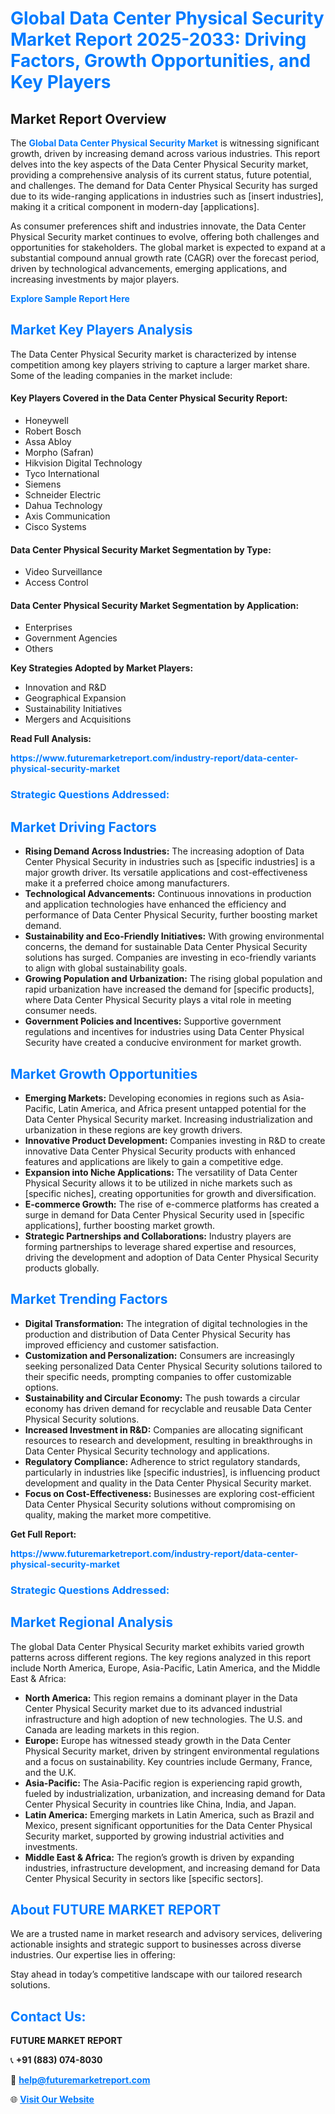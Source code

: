 <h1 style="color: #007BFF;">Global Data Center Physical Security Market Report 2025-2033: Driving Factors, Growth Opportunities, and Key Players</h1>

<section id="overview">
<h2>Market Report Overview</h2>
<p>The <a href="https://www.futuremarketreport.com/industry-report/data-center-physical-security-market" style="color: #007BFF; text-decoration: none;"><strong>Global Data Center Physical Security Market</strong></a> is witnessing significant growth, driven by increasing demand across various industries. This report delves into the key aspects of the Data Center Physical Security market, providing a comprehensive analysis of its current status, future potential, and challenges. The demand for Data Center Physical Security has surged due to its wide-ranging applications in industries such as [insert industries], making it a critical component in modern-day [applications].</p>
<p>As consumer preferences shift and industries innovate, the Data Center Physical Security market continues to evolve, offering both challenges and opportunities for stakeholders. The global market is expected to expand at a substantial compound annual growth rate (CAGR) over the forecast period, driven by technological advancements, emerging applications, and increasing investments by major players.</p>
</section>

<section id="overview">
<p><a href="https://www.futuremarketreport.com/request-sample/reportId=99441" style="color: #007BFF; text-decoration: none;"><strong>Explore Sample Report Here</strong></a></p>
</section>

<section id="key-players">
<h2 style="color: #007BFF;">Market Key Players Analysis</h2>
<p>The Data Center Physical Security market is characterized by intense competition among key players striving to capture a larger market share. Some of the leading companies in the market include:</p>
<h4>Key Players Covered in the Data Center Physical Security Report:</h4>
<ul><li>Honeywell</li><li>Robert Bosch</li><li>Assa Abloy</li><li>Morpho (Safran)</li><li>Hikvision Digital Technology</li><li>Tyco International</li><li>Siemens</li><li>Schneider Electric</li><li>Dahua Technology</li><li>Axis Communication</li><li>Cisco Systems</li></ul>
<h4>Data Center Physical Security Market Segmentation by Type:</h4>
<ul><li>Video Surveillance</li><li>Access Control</li></ul>

<h4>Data Center Physical Security Market Segmentation by Application:</h4>
<ul><li>Enterprises</li><li>Government Agencies</li><li>Others</li></ul>
<p><strong>Key Strategies Adopted by Market Players:</strong></p>
<ul>
<li>Innovation and R&D</li>
<li>Geographical Expansion</li>
<li>Sustainability Initiatives</li>
<li>Mergers and Acquisitions</li>
</ul>
</section>

<section>
<p><strong>Read Full Analysis: </strong></p><a href="https://www.futuremarketreport.com/industry-report/data-center-physical-security-market" style="color: #007BFF; text-decoration: none;"><strong>https://www.futuremarketreport.com/industry-report/data-center-physical-security-market</strong></a>
<h3 style="color: #007BFF;">Strategic Questions Addressed:</h3>
</section>

<section id="driving-factors">
<h2 style="color: #007BFF;">Market Driving Factors</h2>
<ul>
<li><strong>Rising Demand Across Industries:</strong> The increasing adoption of Data Center Physical Security in industries such as [specific industries] is a major growth driver. Its versatile applications and cost-effectiveness make it a preferred choice among manufacturers.</li>
<li><strong>Technological Advancements:</strong> Continuous innovations in production and application technologies have enhanced the efficiency and performance of Data Center Physical Security, further boosting market demand.</li>
<li><strong>Sustainability and Eco-Friendly Initiatives:</strong> With growing environmental concerns, the demand for sustainable Data Center Physical Security solutions has surged. Companies are investing in eco-friendly variants to align with global sustainability goals.</li>
<li><strong>Growing Population and Urbanization:</strong> The rising global population and rapid urbanization have increased the demand for [specific products], where Data Center Physical Security plays a vital role in meeting consumer needs.</li>
<li><strong>Government Policies and Incentives:</strong> Supportive government regulations and incentives for industries using Data Center Physical Security have created a conducive environment for market growth.</li>
</ul>
</section>

<section id="growth-opportunities">
<h2 style="color: #007BFF;">Market Growth Opportunities</h2>
<ul>
<li><strong>Emerging Markets:</strong> Developing economies in regions such as Asia-Pacific, Latin America, and Africa present untapped potential for the Data Center Physical Security market. Increasing industrialization and urbanization in these regions are key growth drivers.</li>
<li><strong>Innovative Product Development:</strong> Companies investing in R&D to create innovative Data Center Physical Security products with enhanced features and applications are likely to gain a competitive edge.</li>
<li><strong>Expansion into Niche Applications:</strong> The versatility of Data Center Physical Security allows it to be utilized in niche markets such as [specific niches], creating opportunities for growth and diversification.</li>
<li><strong>E-commerce Growth:</strong> The rise of e-commerce platforms has created a surge in demand for Data Center Physical Security used in [specific applications], further boosting market growth.</li>
<li><strong>Strategic Partnerships and Collaborations:</strong> Industry players are forming partnerships to leverage shared expertise and resources, driving the development and adoption of Data Center Physical Security products globally.</li>
</ul>
</section>

<section id="trending-factors">
<h2 style="color: #007BFF;">Market Trending Factors</h2>
<ul>
<li><strong>Digital Transformation:</strong> The integration of digital technologies in the production and distribution of Data Center Physical Security has improved efficiency and customer satisfaction.</li>
<li><strong>Customization and Personalization:</strong> Consumers are increasingly seeking personalized Data Center Physical Security solutions tailored to their specific needs, prompting companies to offer customizable options.</li>
<li><strong>Sustainability and Circular Economy:</strong> The push towards a circular economy has driven demand for recyclable and reusable Data Center Physical Security solutions.</li>
<li><strong>Increased Investment in R&D:</strong> Companies are allocating significant resources to research and development, resulting in breakthroughs in Data Center Physical Security technology and applications.</li>
<li><strong>Regulatory Compliance:</strong> Adherence to strict regulatory standards, particularly in industries like [specific industries], is influencing product development and quality in the Data Center Physical Security market.</li>
<li><strong>Focus on Cost-Effectiveness:</strong> Businesses are exploring cost-efficient Data Center Physical Security solutions without compromising on quality, making the market more competitive.</li>
</ul>
</section>

<section>
<p><strong>Get Full Report: </strong></p><a href="https://www.futuremarketreport.com/industry-report/data-center-physical-security-market" style="color: #007BFF; text-decoration: none;"><strong>https://www.futuremarketreport.com/industry-report/data-center-physical-security-market</strong></a>
<h3 style="color: #007BFF;">Strategic Questions Addressed:</h3>
</section>


<section id="regional-analysis">
<h2 style="color: #007BFF;">Market Regional Analysis</h2>
<p>The global Data Center Physical Security market exhibits varied growth patterns across different regions. The key regions analyzed in this report include North America, Europe, Asia-Pacific, Latin America, and the Middle East & Africa:</p>
<ul>
<li><strong>North America:</strong> This region remains a dominant player in the Data Center Physical Security market due to its advanced industrial infrastructure and high adoption of new technologies. The U.S. and Canada are leading markets in this region.</li>
<li><strong>Europe:</strong> Europe has witnessed steady growth in the Data Center Physical Security market, driven by stringent environmental regulations and a focus on sustainability. Key countries include Germany, France, and the U.K.</li>
<li><strong>Asia-Pacific:</strong> The Asia-Pacific region is experiencing rapid growth, fueled by industrialization, urbanization, and increasing demand for Data Center Physical Security in countries like China, India, and Japan.</li>
<li><strong>Latin America:</strong> Emerging markets in Latin America, such as Brazil and Mexico, present significant opportunities for the Data Center Physical Security market, supported by growing industrial activities and investments.</li>
<li><strong>Middle East & Africa:</strong> The region’s growth is driven by expanding industries, infrastructure development, and increasing demand for Data Center Physical Security in sectors like [specific sectors].</li>
</ul>
</section>

<footer>
<h2 style="color: #007BFF;">About FUTURE MARKET REPORT</h2>
<p>We are a trusted name in market research and advisory services, delivering actionable insights and strategic support to businesses across diverse industries. Our expertise lies in offering:</p>

<p>Stay ahead in today’s competitive landscape with our tailored research solutions.</p>

<h2 style="color: #007BFF;">Contact Us:</h2>
<p><strong>FUTURE MARKET REPORT</strong></p>
<p>📞 <strong>+91 (883) 074-8030</strong></p>
<p>📧 <strong><a href="mailto:help@futuremarketreport.com" style="color: #007BFF;">help@futuremarketreport.com</a></strong></p>
<p>🌐 <strong><a href="https://www.futuremarketreport.com/" style="color: #007BFF;">Visit Our Website</a></strong></p>
</footer>